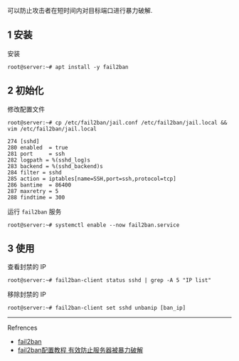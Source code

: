 可以防止攻击者在短时间内对目标端口进行暴力破解.

## 1 安装

安装

```shell
root@server:~# apt install -y fail2ban
```

## 2 初始化

修改配置文件

```shell
root@server:~# cp /etc/fail2ban/jail.conf /etc/fail2ban/jail.local && vim /etc/fail2ban/jail.local
```

```
274 [sshd]
280 enabled  = true
281 port     = ssh
282 logpath = %(sshd_log)s
283 backend = %(sshd_backend)s
284 filter = sshd
285 action = iptables[name=SSH,port=ssh,protocol=tcp] 
286 bantime  = 86400
287 maxretry = 5
288 findtime = 300
```

运行 `fail2ban` 服务

```shell
root@server:~# systemctl enable --now fail2ban.service
```

## 3 使用

查看封禁的 IP

```shell
root@server:~# fail2ban-client status sshd | grep -A 5 "IP list"
```

移除封禁的 IP

```shell
root@server:~# fail2ban-client set sshd unbanip [ban_ip]
```

---

Refrences

- [fail2ban](https://github.com/fail2ban/fail2ban)
- [fail2ban配置教程 有效防止服务器被暴力破解](https://www.wanpeng.life/1672.html)
